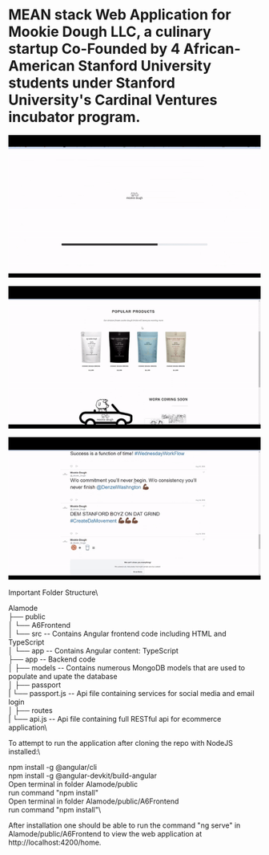 # MEAN stack Web Application for Mookie Dough LLC, a culinary startup Co-Founded by 4 African-American Stanford University students under Stanford University's Cardinal Ventures incubator program.

![](MDough1.gif)

![](MDough2.gif)

![](MDough3.gif) 

Important Folder Structure\

Alamode\
├── public\
│   └── A6Frontend\
│       └──  src  -- Contains Angular frontend code including HTML and TypeScript\
│            └──  app -- Contains Angular content: TypeScript\
├── app -- Backend code\
│   ├── models -- Contains numerous MongoDB models that are used to populate and upate the database\
│   ├── passport\
|        └──  passport.js -- Api file containing services for social media and email login\
│   ├── routes\
|        └──  api.js -- Api file containing full RESTful api for ecommerce application\

To attempt to run the application after cloning the repo with NodeJS installed:\

npm install -g @angular/cli\
npm install -g @angular-devkit/build-angular\
Open terminal in folder Alamode/public\
run command "npm install"\
Open terminal in folder Alamode/public/A6Frontend\
run command "npm install"\

After installation one should be able to run the command "ng serve" in Alamode/public/A6Frontend to view the web application at http://localhost:4200/home. 


